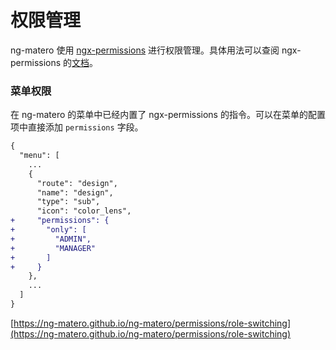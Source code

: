 # 权限管理

ng-matero 使用 [ngx-permissions](https://github.com/AlexKhymenko/ngx-permissions) 进行权限管理。具体用法可以查阅 ngx-permissions 的[文档](https://github.com/AlexKhymenko/ngx-permissions/wiki)。

### 菜单权限

在 ng-matero 的菜单中已经内置了 ngx-permissions 的指令。可以在菜单的配置项中直接添加 `permissions` 字段。

```diff
{
  "menu": [
    ...
    {
      "route": "design",
      "name": "design",
      "type": "sub",
      "icon": "color_lens",
+     "permissions": {
+       "only": [
+         "ADMIN",
+         "MANAGER"
+       ]
+     }
    },
    ...
  ]
}
```

[https://ng-matero.github.io/ng-matero/permissions/role-switching](https://ng-matero.github.io/ng-matero/permissions/role-switching)
